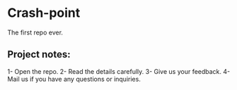 # Crash-point
The first repo ever.


## Project notes:

1- Open the repo.
2- Read the details carefully.
3- Give us your feedback.
4- Mail us if you have any questions or inquiries.
